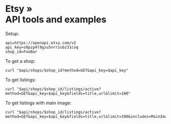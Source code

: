 # Etsy » <br> API tools and examples

Setup:

    api=https://openapi.etsy.com/v2
    api_key=s8pzp4l9gzu5nrrzubz31coq
    shop_id=FooBar

To get a shop:

    curl "$api/shops/$shop_id?method=GET&api_key=$api_key"

To get listings:

    curl "$api/shops/$shop_id/listings/active?method=GET&api_key=$api_key&fields=title,url&limit=100"

To get listings with main image:

    curl "$api/shops/$shop_id/listings/active?method=GET&api_key=$api_key&fields=title,url&limit=100&includes=MainImage"
